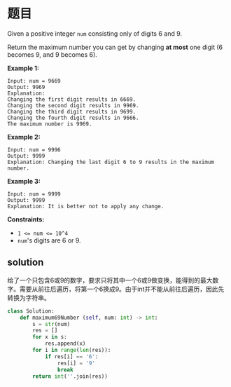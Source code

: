 # 题目

Given a positive integer `num` consisting only of digits 6 and 9.

Return the maximum number you can get by changing **at most** one digit (6 becomes 9, and 9 becomes 6).

 

**Example 1:**

```
Input: num = 9669
Output: 9969
Explanation: 
Changing the first digit results in 6669.
Changing the second digit results in 9969.
Changing the third digit results in 9699.
Changing the fourth digit results in 9666. 
The maximum number is 9969.
```

**Example 2:**

```
Input: num = 9996
Output: 9999
Explanation: Changing the last digit 6 to 9 results in the maximum number.
```

**Example 3:**

```
Input: num = 9999
Output: 9999
Explanation: It is better not to apply any change.
```

 

**Constraints:**

- `1 <= num <= 10^4`
- `num`'s digits are 6 or 9.

## solution

给了一个只包含6或9的数字，要求只将其中一个6或9做变换，能得到的最大数字。需要从前往后遍历，将第一个6换成9。由于int并不能从前往后遍历，因此先转换为字符串。

```python
class Solution:
    def maximum69Number (self, num: int) -> int:
        s = str(num)
        res = []
        for x in s:
            res.append(x)
        for i in range(len(res)):
            if res[i] == '6':
                res[i] = '9'
                break
        return int(''.join(res))
```



